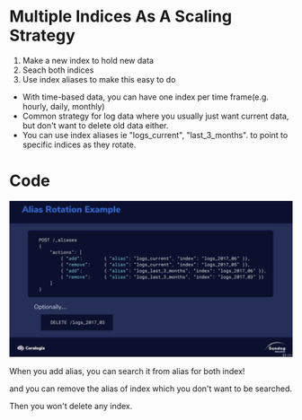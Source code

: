 # Multiple Indices As A Scaling Strategy

1. Make a new index to hold new data
2. Seach both indices
3. Use index aliases to make this easy to do


* With time-based data, you can have one index per time frame(e.g. hourly, daily, monthly)
* Common strategy for log data where you usually just want current data, but don't want to delete old data either.
* You can use index aliases ie "logs_current", "last_3_months". to point to specific indices as they rotate.

# Code

<img src='../assets/100_1.png'><img>

When you add alias, you can search it from alias for both index!

and you can remove the alias of index which you don't want to be searched.

Then you won't delete any index.